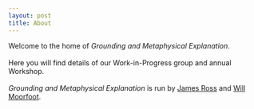 ```yaml
---
layout: post
title: About
---
```


Welcome to the home of <em>Grounding and Metaphysical Explanation</em>.
<br>
<br>
Here you will find details of our Work-in-Progress group and annual Workshop.
<br>
<br>
<em>Grounding and Metaphysical Explanation</em> is run by <a href="https://www.jamesclarkross.co.uk/" target="_blank" rel="noreferrer noopener">James Ross</a> and
<a href="https://willmoorfoot.weebly.com/" target="_blank" rel="noreferrer noopener">Will Moorfoot</a>.<br>
<br>
<br>
<br>